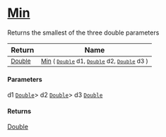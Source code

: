 # [Min](./MathHelper-100663402.md)

Returns the smallest of the three double parameters

| Return | Name | 
| --- | --- | 
| <sub>[Double](https://docs.microsoft.com/en-us/dotnet/api/System.Double)</sub>| <sub>[Min](./MathHelper-100663402.md) ( [`Double`](https://docs.microsoft.com/en-us/dotnet/api/System.Double) d1, [`Double`](https://docs.microsoft.com/en-us/dotnet/api/System.Double) d2, [`Double`](https://docs.microsoft.com/en-us/dotnet/api/System.Double) d3 )</sub>| <br>


#### Parameters
 d1  [`Double`](https://docs.microsoft.com/en-us/dotnet/api/System.Double)> d2  [`Double`](https://docs.microsoft.com/en-us/dotnet/api/System.Double)> d3  [`Double`](https://docs.microsoft.com/en-us/dotnet/api/System.Double)
#### Returns
[Double](https://docs.microsoft.com/en-us/dotnet/api/System.Double)